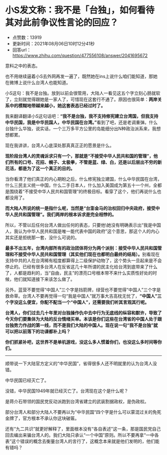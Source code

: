 # 小S发文称：我不是「台独」，如何看待其对此前争议性言论的回应？
- 点赞数：13919
- 更新时间：2021年08月06日10时12分41秒
- 回答url：https://www.zhihu.com/question/477556108/answer/2041695672
<body>
 <p data-pid="PA1ftejQ">意料之中的表态。</p>
 <p data-pid="kMqpEqVd">也不用继续逼着小S去外网再发一遍了，既然她在ins上说什么咱们能知道，那她在微博上说什么台湾人也能知道。</p>
 <p data-pid="Ay_1qBzk">小S这句：我不是台独。放到以前会很管用，大陆人一看见这五个字立刻心肠就软了，立刻就觉得跟她是一家人了，可惜现在这套行不通了。原因也很简单：<b>两岸关系中的模糊地带越来越小，她这套表态已经过时了。</b></p>
 <p data-pid="egUdc49M">我来翻译翻译小S这句话吧：<b>“我不是台独，我不支持修宪建立台湾国，但我支持中华民国，我是中华民国人，中华民国在台湾。”</b>看到了吧，还是老调重弹。什么台独什么华独，说实话，一个三万多平方公里的岛能细分出N种政治派系来，我想想都累。</p>
 <p data-pid="B_toda1N">现在我讲讲，台湾人心底深处那真真正正的愿景是什么。</p>
 <p data-pid="BCNBNZvh"><b>现阶段台湾人的灵魂诉求只有一个，那就是“不接受中华人民共和国的管理”，他们所有的口号、花招、幌子、太极拳，不管是蓝、绿、白，还是以后层出不穷的新花活，都是为了这一个真正的目的。</b></p>
 <p data-pid="QiyLFEVz">当你看清了他们真正的内心期盼之后，什么修宪独立建国，什么中华民国在台湾，什么三民主义统一中国，什么二手日本人，什么加入美国成为第五十一个州，全都是围绕着“不接受中华人民共和国管理”的终极目标。看穿了这个，他们再说什么也都没用了。</p>
 <p data-pid="3KrH0MkE"><b>而大陆人所说的统一是指什么呢，当然是“台澎金马的治权回归中央政府，接受中华人民共和国管理”。我们两岸的根本诉求是完全相悖的。</b></p>
 <p data-pid="QjYPEAUL">所以，不管以后任何台湾人做出任何的表态，只要他\她没有明确表示出“我是中国人，我认为中华人民共和国是唯一能代表中国的政府”这个意思，那这个人的内心其实还是拒统那一套，没什么可说的。</p>
 <p data-pid="GW-xluJi"><b>最多不出五年，台湾内部所有的政治团体将分为两个派别：接受中华人民共和国管理和不接受中华人民共和国管理（其实他们现在也都明白最终的结局）。</b>别看现在支持中共的人在台湾稀有程度都算得上二级保护动物了，这个势头一旦起来是不会停止的。已经有很多台湾人在反省这几十年所谓的民主化给台湾到底带来了什么了，人都是趋利的，当“自由，民主”的漂亮口号根本带不来什么实质性好处的时候，他们就知道接下来该怎么做了。</p>
 <p data-pid="jM2Kn6Hn">另外，蓝营不要觉得“中国人”三个字是挡箭牌，绿营也不要觉得“中国人”三个字是救命草。台湾人不要再觉得一句“我是中国人”就万事大吉高枕无忧了，<b>“中国人”三个字没这么便宜，你配不配当一个“中国人”，还需要我们听其言观其行呢。</b></p>
 <p data-pid="uX_KYv6L"><b>台湾人，你们过去几十年里对台独操作仇中去中行为无底线的纵容和默许，导致了今天你们要集体为大陆的反台情绪买单。本该是你们这些在台湾省的中国人处于跟台独势力作战的第一线，而不是我们大陆的中国人。现在说一句“我不是台独”就可以把以前落下的功课都补上吗？</b></p>
 <p data-pid="XJu3gUmv"><b>你们抓紧补吧，这世界不是单机游戏，没这么多人惯着你们，也没这么多时间等你们。</b></p>
 <hr>
 <p data-pid="AxYXEXZL">顺带说一下大陆官方定义的“中华民国”，省得很多人还不明就里的认为台湾人没错。</p>
 <p data-pid="RXZIN9ve">中华民国已经灭亡了。</p>
 <p data-pid="ukOESdXC">没错，中华民国1949年就已经灭亡了。台湾现在这个是什么呢？</p>
 <p data-pid="Hu8CGN5k">是蒋介石带领的国民党反动派跑到台湾省建立的武装割据政权，是伪政权。</p>
 <p data-pid="MIONrekc">部分台湾人和部分大陆人不要再以为“中华民国“四个字是什么可以蒙混过关的免死金牌了，官方根本不承认你这块破匾。</p>
 <p data-pid="YEhsMM77">还有“九二共识”就更好解释了，里面根本没有“各自表述”这一条，那是国民党自己回去编出来骗台湾人的。我们大陆只承认“一个中国”原则。所以不要再拿“一中各表”这个错误的概念去衡量台湾人的言行了，这概念本来就是他们发明的，他们能有错吗？</p>
</body>